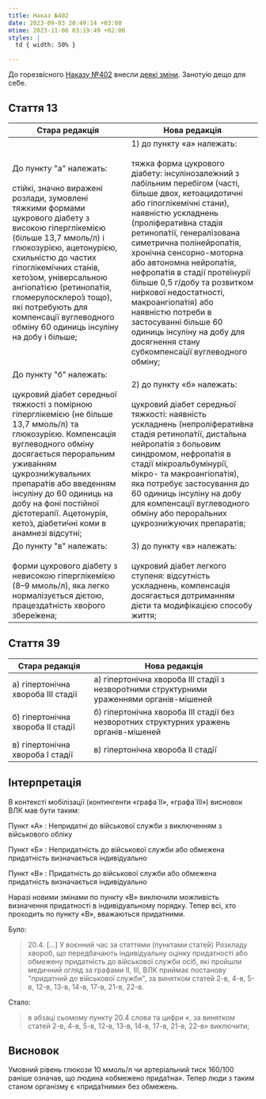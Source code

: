 ```yaml
---
title: Наказ №402
date: 2023-09-03 20:49:14 +03:00
mtime: 2023-11-08 03:19:49 +02:00
styles: |
  td { width: 50% }

---
```


До горезві́сного [Наказу №402][1] внесли [деякі зміни][2]. Заноту́ю дещо для се́бе.


## Стаття 13

Стара редакція | Нова редакція
---------------|--------------
До пункту "а" належать:<br><br>стійкі, значно виражені розлади, зумовлені тяжкими формами цукрового діабету з високою гіперглікемі́єю (більше 13,7 ммоль/л) і глюкозурі́єю, ацетонурі́єю, схильністю до частих гіпоглікемі́чних ста́нів, кето́зом, універсальною ангіопа́тією (ретинопа́тія, гломерулосклеро́з тощо), які потребують для компенсації вуглеводного обміну 60 одиниць інсуліну на добу і більше;|1) до пункту «а» належать:<br><br>тяжка форма цукрового діабету: інсулінозале́жний з лабі́льним перебігом (часті, більше двох, кетоацидотичні або гіпоглікемічні стани), наявністю ускладнень (проліферати́вна стадія ретинопа́тії, генералізована симетрична полінейропа́тія, хронічна сенсорно-моторна або автономна нейропа́тія, нефропа́тія в стадії протеїнурі́ї більше 0,5 г/добу та розвитком ни́ркової недостатності, макроангіопа́тія) або наявністю потреби в застосуванні більше 60 одиниць інсуліну на добу для досягнення стану субкомпенса́ції вуглеводного обміну;
До пункту "б" належать:<br><br>цукровий діабет середньої тяжкості з помірною гіперглікемі́єю (не більше 13,7 ммоль/л) та глюкозурі́єю. Компенсація вуглеводного обміну досягається пероральним ужива́нням цукрозни́жувальних препара́тів або введенням інсуліну до 60 одиниць на добу на фоні постійної дієтотерапі́ї. Ацетонурі́я, кето́з, діабети́чні коми в анамнезі відсутні;|2) до пункту «б» належать:<br><br>цукровий діабет середньої тяжкості: наявність ускладнень (непроліферати́вна стадія ретинопа́тії, диста́льна нейропа́тія з больовим синдромом, нефропа́тія в стадії мікроальбумінурі́ї, мікро- та макроангіопа́тія), яка потребує застосування до 60 одиниць інсуліну на добу для компенсації вуглеводного обміну або перора́льних цукрозни́жуючих препаратів;
До пункту "в" належать:<br><br>форми цукрового діабету з невисокою гіперглікемі́єю (8–9 ммоль/л), яка легко нормалізується дієтою, працезда́тність хво́рого збере́жена;|3) до пункту «в» належать:<br><br>цукровий діабет легкого ступеня: відсутність ускладнень, компенсація досягається дотриманням дієти та модифікацією способу життя;


## Стаття 39

Стара редакція | Нова редакція
---------------|--------------
а) гіпертонічна хвороба III стадії|а) гіпертонічна хвороба III стадії з незворо́тними структурними ураженнями органів-мішеней
б) гіпертонічна хвороба II стадії|б) гіпертонічна хвороба III стадії без незворотних структурних уражень органів-мішеней
в) гіпертонічна хвороба I стадії|в) гіпертонічна хвороба II стадії


## Інтерпретація

В контексті мобілізації (контингенти «графа́ II», «графа́ III») висновок ВЛК мав бути таким:

Пункт «А»
: Непридатні до військової служби з виключенням з військового обліку

Пункт «Б»
: Непридатність до військової служби або обмежена придатність визначається індивідуально

Пункт «В»
: Придатність до військової служби або обмежена придатність визначається індивідуально

Наразі новими змінами по пункту «В» виключили можливість визначення придатності в індивідуальному порядку. Тепер всі, хто проходить по пункту «В», вважаються придатними.

Було:

> 20.4. […] У воєнний час за статтями (пунктами стате́й) Розкладу хвороб, що передбачають індивідуальну оцінку придатності або обмежену придатність до військової служби осіб, які пройшли медичний огляд за графами II, III, ВЛК приймає постанову "придатний до військової служби", за винятком статей 2-в, 4-в, 5-в, 12-в, 13-в, 14-в, 17-в, 21-в, 22-в.

Стало:

> в абзаці сьомому пункту 20.4 слова та цифри «, за винятком статей 2-в, 4-в, 5-в, 12-в, 13-в, 14-в, 17-в, 21-в, 22-в» виключити;


## Висновок

Умовний рівень глюкози 10 ммоль/л чи артеріальний тиск 160/100 раніше означав, що людина «обмежено прида́тна». Тепер люди з таким станом організму є «прида́тними» без обмежень.


[1]: https://zakon.rada.gov.ua/laws/show/z1109-08
[2]: https://zakon.rada.gov.ua/laws/show/z1467-23
